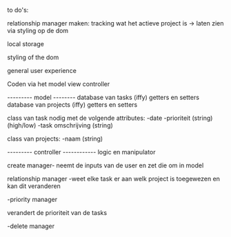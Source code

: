 to do's:

relationship manager maken:
tracking wat het actieve project is -> laten zien via styling op de dom

local storage

styling of the dom

general user experience



Coden via het model view controller

--------- model --------
database van tasks (iffy) getters en setters
database van projects (iffy) getters en setters


class van task nodig met de volgende attributes:
-date
-prioriteit (string)(high/low)
-task omschrijving (string)

class van projects:
-naam (string)



--------- controller ------------
logic en manipulator

create manager-
neemt de inputs van de user en zet die om in model


relationship manager
-weet elke task er aan welk project is toegewezen en kan dit veranderen

-priority manager

verandert de prioriteit van de tasks

-delete manager